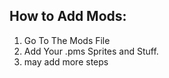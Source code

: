 ## How to Add Mods:
1. Go To The Mods File
2. Add Your .pms Sprites and Stuff.
3. may add more steps
